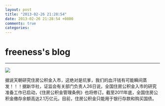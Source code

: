 ```yaml
---
layout: post
title: "2013-02-26 21:28:54"
date: 2013-02-26 21:28:54 +0800
comments: true
categories: 
---
```


# freeness's blog

----------

![](http://okqmqrbgo.bkt.clouddn.com/201302262128541.jpg)

>
据说天朝研究住房公积金入市，这绝对是坑爹，我们的血汗钱有可能瞬间蒸发！！！据新华社，证监会有关部门负责人26日说，全国住房公积金入市的研究准备工作已启动，《住房公积金管理条例》也将修订。截至2011年底，全国住房公积金缴存余额高达2.1万亿元。目前，住房公积金只能用于银行存款和购买国债。